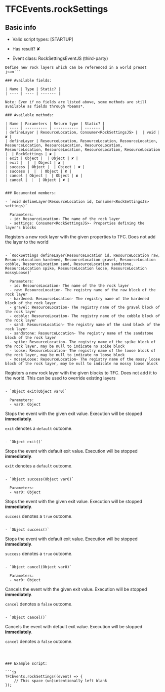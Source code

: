 # TFCEvents.rockSettings

## Basic info

- Valid script types: [STARTUP]

- Has result? ✘

- Event class: RockSettingsEventJS (third-party)

```
Define new rock layers which can be referenced in a world preset json```

### Available fields:

| Name | Type | Static? |
| ---- | ---- | ------- |

Note: Even if no fields are listed above, some methods are still available as fields through *beans*.

### Available methods:

| Name | Parameters | Return type | Static? |
| ---- | ---------- | ----------- | ------- |
| defineLayer | ResourceLocation, Consumer<RockSettingsJS> |  | void | ✘ |
| defineLayer | ResourceLocation, ResourceLocation, ResourceLocation, ResourceLocation, ResourceLocation, ResourceLocation, ResourceLocation, ResourceLocation, ResourceLocation, ResourceLocation |  | RockSettings | ✘ |
| exit | Object |  | Object | ✘ |
| exit |  |  | Object | ✘ |
| success | Object |  | Object | ✘ |
| success |  |  | Object | ✘ |
| cancel | Object |  | Object | ✘ |
| cancel |  |  | Object | ✘ |


### Documented members:

- `void defineLayer(ResourceLocation id, Consumer<RockSettingsJS> settings)`

  Parameters:
  - id: ResourceLocation- The name of the rock layer
  - settings: Consumer<RockSettingsJS>- Properties defining the layer's blocks

```
Registers a new rock layer with the given properties to TFC. Does not add the layer to the world
```

- `RockSettings defineLayer(ResourceLocation id, ResourceLocation raw, ResourceLocation hardened, ResourceLocation gravel, ResourceLocation cobble, ResourceLocation sand, ResourceLocation sandstone, ResourceLocation spike, ResourceLocation loose, ResourceLocation mossyLoose)`

  Parameters:
  - id: ResourceLocation- The name of the the rock layer
  - raw: ResourceLocation- The registry name of the raw block of the rock layer
  - hardened: ResourceLocation- The registry name of the hardened block of the rock layer
  - gravel: ResourceLocation- The registry name of the gravel block of the rock layer
  - cobble: ResourceLocation- The registry name of the cobble block of the rock layer
  - sand: ResourceLocation- The registry name of the sand block of the rock layer
  - sandstone: ResourceLocation- The registry name of the sandstone block of the rock layer
  - spike: ResourceLocation- The registry name of the spike block of the rock layer, may be null to indicate no spike block
  - loose: ResourceLocation- The registry name of the loose block of the rock layer, may be null to indicate no loose block
  - mossyLoose: ResourceLocation- The registry name of the mossy loose block of the rock layer, may be null to indicate no mossy loose block

```
Registers a new rock layer with the given blocks to TFC. Does not add it to the world. This can be used to override existing layers
```

- `Object exit(Object var0)`

  Parameters:
  - var0: Object

```
Stops the event with the given exit value. Execution will be stopped **immediately**.

`exit` denotes a `default` outcome.
```

- `Object exit()`
```
Stops the event with default exit value. Execution will be stopped **immediately**.

`exit` denotes a `default` outcome.
```

- `Object success(Object var0)`

  Parameters:
  - var0: Object

```
Stops the event with the given exit value. Execution will be stopped **immediately**.

`success` denotes a `true` outcome.
```

- `Object success()`
```
Stops the event with default exit value. Execution will be stopped **immediately**.

`success` denotes a `true` outcome.
```

- `Object cancel(Object var0)`

  Parameters:
  - var0: Object

```
Cancels the event with the given exit value. Execution will be stopped **immediately**.

`cancel` denotes a `false` outcome.
```

- `Object cancel()`
```
Cancels the event with default exit value. Execution will be stopped **immediately**.

`cancel` denotes a `false` outcome.
```



### Example script:

```js
TFCEvents.rockSettings((event) => {
	// This space (un)intentionally left blank
});
```


